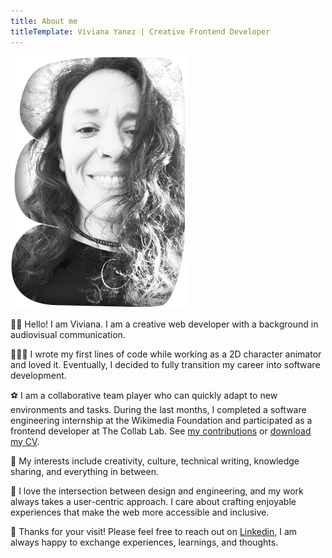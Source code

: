 ```yaml
---
title: About me
titleTemplate: Viviana Yanez | Creative Frontend Developer
---
```


<div class="about centered">
<img src="../public/vivitt.png" alt="Viviana is smiling at the camera in a black and white selfie." class="about__image" width="282" height="403" />

<p>
<span aria-hidden="true">👋🏽</span> Hello! I am Viviana. I am a creative web developer with a background in audiovisual communication.
</p>

<p>
<span aria-hidden="true">👩🏽‍💻</span> I wrote my first lines of code while working as a 2D character animator and loved it. Eventually, I decided to fully transition my career into software development.
</p>

<p>
<span aria-hidden="true">⚽️</span> I am a collaborative team player who can quickly adapt to new environments and tasks. 
During the last months, I completed a software engineering internship at the Wikimedia Foundation and participated as a frontend developer at The Collab Lab. See <a href="https://github.com/wikimedia/mediawiki-extensions-GrowthExperiments/commits?author=vivitt" target='_blank'>my contributions</a> or <a href="/cv/Viviana_Yanez-frontend_developer.pdf" target="_blank" >download my CV</a>.
</p>

<p>
<span aria-hidden="true">👀</span> My interests include creativity, culture, technical writing, knowledge sharing, and everything in between.
</p>

<p>
<span aria-hidden="true">🎨</span> I love the intersection between design and engineering, and my work always takes a user-centric approach. I care about crafting enjoyable experiences that make the web more accessible and inclusive.
</p>

<p><span role='img' aria-label='message' aria-hidden="true">💌</span> Thanks for your visit!  Please feel free to reach out on <a href="https://www.linkedin.com/in/viviana-yanez/" target='_blank'>Linkedin</a>, I am always happy to exchange experiences, learnings, and thoughts.</p>

</div>
